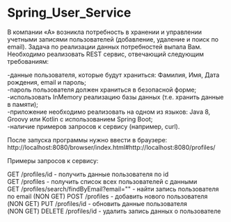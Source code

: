 # Spring_User_Service

В компании «А» возникла потребность в хранении и управлении учетными записями
пользователей (добавление, удаление и поиск по email). Задача по реализации данных
потребностей выпала Вам. Необходимо реализовать REST сервис, отвечающий следующим
требованиям:

-данные пользователя, которые будут храниться: Фамилия, Имя, Дата рождения, email и
пароль;   
-пароль пользователя должен храниться в безопасной форме;     
-использовать InMemory реализацию базы данных (т.е. хранить данные в памяти);     
-приложение необходимо реализовать на одном из языков: Java 8, Groovy или Kotlin с
использованием Spring Boot;    
-наличие примеров запросов к сервису (например, curl).

После запуска программы нужно ввести в браузере:   
http://localhost:8080/browser/index.html#http://localhost:8080/profiles/

Примеры запросов к сервису:   

GET /profiles/id - получить данные пользователя по id    
GET /profiles - получить список всех пользователей c данными    
GET /profiles/search/findByEmail?email="" - найти запись пользователя по email
(NON GET) POST /profiles - добавить нового пользователя     
(NON GET) PUT /profiles/id - обновить данные пользователя    
(NON GET) DELETE /profiles/id - удалить запись данных о пользователе
